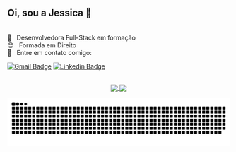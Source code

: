 ## Oi, sou a Jessica :wave:

<br/> :purple_heart: &nbsp; Desenvolvedora Full-Stack em formação
<br/> :blush: &nbsp; Formada em Direito
<br/> :email: &nbsp; Entre em contato comigo: 

[![Gmail Badge](https://img.shields.io/badge/-Gmail-c14438?style=flat-square&logo=Gmail&logoColor=white&link=mailto:jediscola@gmail.com)](mailto:jediscola@gmail.com)
[![Linkedin Badge](https://img.shields.io/badge/-LinkedIn-blue?style=flat-square&logo=Linkedin&logoColor=white&link=https://www.linkedin.com/in/jessica-discola/)](https://www.linkedin.com/in/jessica-discola/)

<br/>
<div  align="center"> 
  <a href="https://github.com/jehdiscola">
  <img height="150em"   align="center" src="https://github-readme-stats.vercel.app/api?username=jehdiscola&show_icons=true&theme=tokyonight&include_all_commits=true&count_private=true"/>
  <img height="150em"  align="center" src="https://github-readme-stats.vercel.app/api/top-langs/?username=jehdiscola&&layout=compact&hide=shell&theme=tokyonight"/>

  ![Snake animation](https://github.com/ellen2121/ellen2121/blob/output/github-contribution-grid-snake.svg)

</div>
